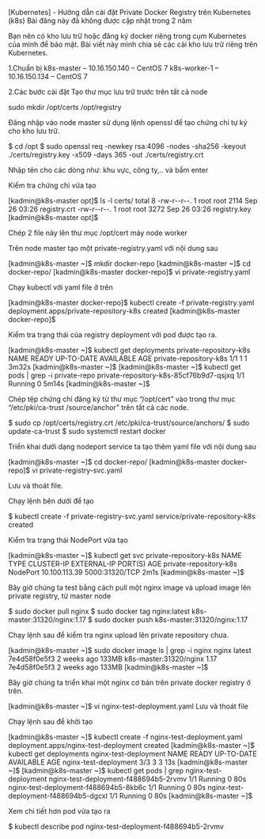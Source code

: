 [Kubernetes] - Hướng dẫn cài đặt Private Docker Registry trên Kubernetes (k8s)
Bài đăng này đã không được cập nhật trong 2 năm

Bạn nên có kho lưu trữ hoặc đăng ký docker riêng trong cụm Kubernetes của mình để bảo mật. Bài viết này mình chia sẻ các cài kho lưu trữ riêng trên Kubernetes.

1.Chuẩn bị
k8s-master – 10.16.150.140 – CentOS 7
k8s-worker-1 – 10.16.150.134 – CentOS 7

2.Các bước cài đặt
Tạo thư mục lưu trữ trước trên tất cả node

sudo mkdir /opt/certs /opt/registry

Đăng nhập vào node master sử dụng lệnh openssl để tạo chứng chỉ tự ký cho kho lưu trữ.

$ cd /opt
$ sudo openssl req -newkey rsa:4096 -nodes -sha256 -keyout \
 ./certs/registry.key -x509 -days 365 -out ./certs/registry.crt

Nhập tên cho các dòng như: khu vực, công ty,.. và bấm enter

Kiểm tra chứng chỉ vừa tạo

[kadmin@k8s-master opt]$ ls -l certs/
total 8
-rw-r--r--. 1 root root 2114 Sep 26 03:26 registry.crt
-rw-r--r--. 1 root root 3272 Sep 26 03:26 registry.key
[kadmin@k8s-master opt]$

Chép 2 file này lên thư mục /opt/cert máy node worker

Trên node master tạo một private-registry.yaml với nội dung sau

[kadmin@k8s-master ~]$ mkdir docker-repo
[kadmin@k8s-master ~]$ cd docker-repo/
[kadmin@k8s-master docker-repo]$ vi private-registry.yaml

Chạy kubectl với yaml file ở trên

[kadmin@k8s-master docker-repo]$ kubectl create -f private-registry.yaml
deployment.apps/private-repository-k8s created
[kadmin@k8s-master docker-repo]$

Kiểm tra trạng thái của registry deployment với pod được tạo ra.

[kadmin@k8s-master ~]$ kubectl get deployments private-repository-k8s
NAME READY UP-TO-DATE AVAILABLE AGE
private-repository-k8s 1/1 1 1 3m32s
[kadmin@k8s-master ~]$
[kadmin@k8s-master ~]$ kubectl get pods | grep -i private-repo
private-repository-k8s-85cf76b9d7-qsjxq 1/1 Running 0 5m14s
[kadmin@k8s-master ~]$

Chép tệp chứng chỉ đăng ký từ thư mục “/opt/cert” vào trong thư mục “/etc/pki/ca-trust /source/anchor” trên tất cả các node.

$ sudo cp /opt/certs/registry.crt /etc/pki/ca-trust/source/anchors/
$ sudo update-ca-trust
$ sudo systemctl restart docker

Triển khai dưới dạng nodeport service ta tạo thêm yaml file với nội dung sau

[kadmin@k8s-master ~]$ cd docker-repo/
[kadmin@k8s-master docker-repo]$ vi private-registry-svc.yaml

Lưu và thoát file.

Chạy lệnh bên dưới để tạo

$ kubectl create -f private-registry-svc.yaml
service/private-repository-k8s created

Kiểm tra trạng thái NodePort vừa tạo

[kadmin@k8s-master ~]$ kubectl get svc private-repository-k8s
NAME TYPE CLUSTER-IP EXTERNAL-IP PORT(S) AGE
private-repository-k8s NodePort 10.100.113.39 <none> 5000:31320/TCP 2m1s
[kadmin@k8s-master ~]$

Bây giờ chúng ta test bằng cách pull một nginx image và upload image lên private registry, từ master node

$ sudo docker pull nginx
$ sudo docker tag nginx:latest k8s-master:31320/nginx:1.17
$ sudo docker push k8s-master:31320/nginx:1.17

Chạy lệnh sau để kiểm tra nginx upload lên private repository chưa.

[kadmin@k8s-master ~]$ sudo docker image ls | grep -i nginx
nginx latest 7e4d58f0e5f3 2 weeks ago 133MB
k8s-master:31320/nginx 1.17 7e4d58f0e5f3 2 weeks ago 133MB
[kadmin@k8s-master ~]$

Bây giờ chúng ta triển khai một nginx cơ bản trên private docker registry ở trên.

[kadmin@k8s-master ~]$ vi nginx-test-deployment.yaml
Lưu và thoát file

Chạy lệnh sau để khởi tạo

[kadmin@k8s-master ~]$ kubectl create -f nginx-test-deployment.yaml
deployment.apps/nginx-test-deployment created
[kadmin@k8s-master ~]$ kubectl get deployments nginx-test-deployment
NAME READY UP-TO-DATE AVAILABLE AGE
nginx-test-deployment 3/3 3 3 13s
[kadmin@k8s-master ~]$
[kadmin@k8s-master ~]$ kubectl get pods | grep nginx-test-deployment
nginx-test-deployment-f488694b5-2rvmv 1/1 Running 0 80s
nginx-test-deployment-f488694b5-8kb6c 1/1 Running 0 80s
nginx-test-deployment-f488694b5-dgcxl 1/1 Running 0 80s
[kadmin@k8s-master ~]$

Xem chi tiết hơn pod vừa tạo ra

$ kubectl describe pod nginx-test-deployment-f488694b5-2rvmv
